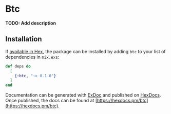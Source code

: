 # Btc

**TODO: Add description**

## Installation

If [available in Hex](https://hex.pm/docs/publish), the package can be installed
by adding `btc` to your list of dependencies in `mix.exs`:

```elixir
def deps do
  [
    {:btc, "~> 0.1.0"}
  ]
end
```

Documentation can be generated with [ExDoc](https://github.com/elixir-lang/ex_doc)
and published on [HexDocs](https://hexdocs.pm). Once published, the docs can
be found at [https://hexdocs.pm/btc](https://hexdocs.pm/btc).

